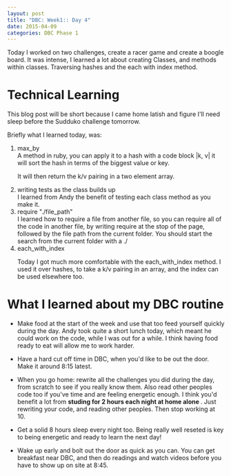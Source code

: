 ```yaml
---
layout: post
title: "DBC: Week1:: Day 4"
date: 2015-04-09
categories: DBC Phase 1
---
```


Today I worked on two challenges, create a racer game and create a boogle board. It was intense, I learned a lot about creating Classes, and methods within classes. Traversing hashes and the each with index method.

<h1> Technical Learning </h1>

This blog post will be short because I came home latish and figure I'll need sleep before the Sudduko challenge tomorrow.

Briefly what I learned today, was:

<ol>
  <li>max_by</li>
  A method in ruby, you can apply it to a hash with a code block |k, v| it will sort the hash in terms of the biggest value or key.

  It will then return the k/v pairing in a two element array.

  <li> writing tests as the class builds up </li>
  I learned from Andy the benefit of testing each class method as you make it.

  <li>require "./file_path"</li>
  I learned how to require a file from another file, so you can require all of the code in another file, by writing require at the stop of the page, followed by the file path from the current folder. You should start the search from the current folder with a ./

  <li>each_with_index </li>

  Today I got much more comfortable with the each_with_index method. I used it over hashes, to take a k/v pairing in an array, and the index can be used elsewhere too.

</ol>

<h1> What I learned about my DBC routine </h1>

- Make food at the start of the week and use that too feed yourself quickly during the day. Andy took quite a short lunch today, which meant he could work on the code, while I was out for a while. I think having food ready to eat will allow me to work harder.

- Have a hard cut off time in DBC, when you'd like to be out the door. Make it around 8:15 latest.

- When you go home: rewrite all the challenges you did during the day, from scratch to see if you really know them. Also read other peoples code too if you've time and are feeling energetic enough. I think you'd benefit a lot from <b> studing for 2 hours each night at home alone </b>. Just rewriting your code, and reading other peoples. Then stop working at 10.

- Get a solid 8 hours sleep every night too. Being really well reseted is key to being energetic and ready to learn the next day!

- Wake up early and bolt out the door as quick as you can. You can get breakfast near DBC, and then do readings and watch videos before you have to show up on site at 8:45.